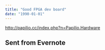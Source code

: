```yaml
---
title: "Good FPGA dev board"
date: "1990-01-01"
---
```


<div class="content">
<p><a href="http://papilio.cc/index.php?n=Papilio.Hardware" target="_blank">http://papilio.cc/index.php?n=Papilio.Hardware</a></p>
<h2 id="sent-from-evernote">Sent from Evernote</h2>
</div>
